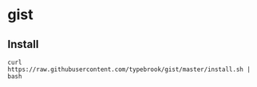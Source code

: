 # gist
## Install
```
curl https://raw.githubusercontent.com/typebrook/gist/master/install.sh | bash
```
